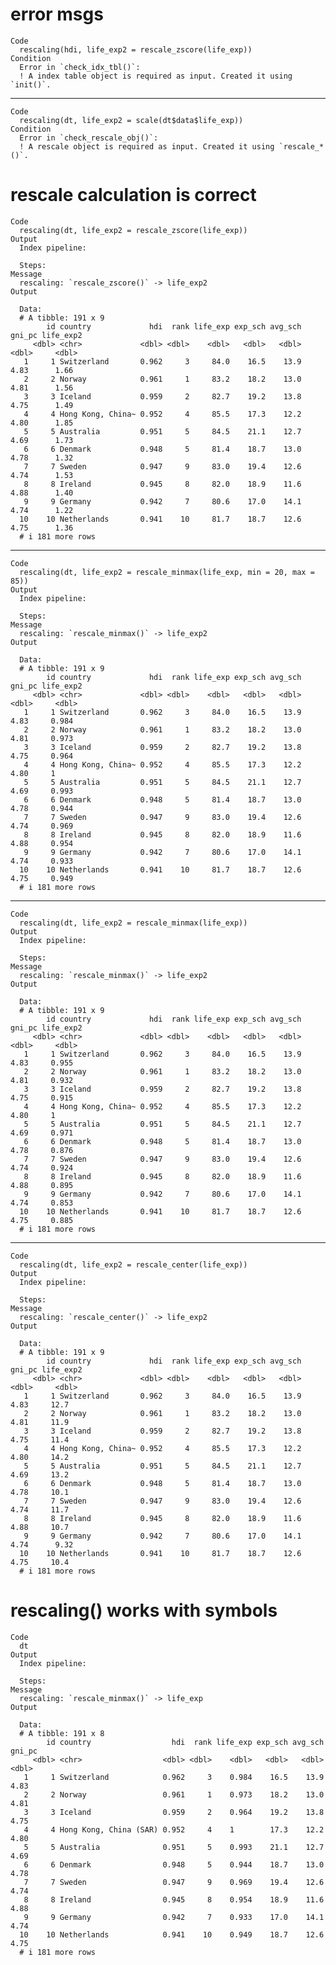 # error msgs

    Code
      rescaling(hdi, life_exp2 = rescale_zscore(life_exp))
    Condition
      Error in `check_idx_tbl()`:
      ! A index table object is required as input. Created it using `init()`.

---

    Code
      rescaling(dt, life_exp2 = scale(dt$data$life_exp))
    Condition
      Error in `check_rescale_obj()`:
      ! A rescale object is required as input. Created it using `rescale_*()`.

# rescale calculation is correct

    Code
      rescaling(dt, life_exp2 = rescale_zscore(life_exp))
    Output
      Index pipeline: 
      
      Steps: 
    Message
      rescaling: `rescale_zscore()` -> life_exp2
    Output
      
      Data: 
      # A tibble: 191 x 9
            id country             hdi  rank life_exp exp_sch avg_sch gni_pc life_exp2
         <dbl> <chr>             <dbl> <dbl>    <dbl>   <dbl>   <dbl>  <dbl>     <dbl>
       1     1 Switzerland       0.962     3     84.0    16.5    13.9   4.83      1.66
       2     2 Norway            0.961     1     83.2    18.2    13.0   4.81      1.56
       3     3 Iceland           0.959     2     82.7    19.2    13.8   4.75      1.49
       4     4 Hong Kong, China~ 0.952     4     85.5    17.3    12.2   4.80      1.85
       5     5 Australia         0.951     5     84.5    21.1    12.7   4.69      1.73
       6     6 Denmark           0.948     5     81.4    18.7    13.0   4.78      1.32
       7     7 Sweden            0.947     9     83.0    19.4    12.6   4.74      1.53
       8     8 Ireland           0.945     8     82.0    18.9    11.6   4.88      1.40
       9     9 Germany           0.942     7     80.6    17.0    14.1   4.74      1.22
      10    10 Netherlands       0.941    10     81.7    18.7    12.6   4.75      1.36
      # i 181 more rows

---

    Code
      rescaling(dt, life_exp2 = rescale_minmax(life_exp, min = 20, max = 85))
    Output
      Index pipeline: 
      
      Steps: 
    Message
      rescaling: `rescale_minmax()` -> life_exp2
    Output
      
      Data: 
      # A tibble: 191 x 9
            id country             hdi  rank life_exp exp_sch avg_sch gni_pc life_exp2
         <dbl> <chr>             <dbl> <dbl>    <dbl>   <dbl>   <dbl>  <dbl>     <dbl>
       1     1 Switzerland       0.962     3     84.0    16.5    13.9   4.83     0.984
       2     2 Norway            0.961     1     83.2    18.2    13.0   4.81     0.973
       3     3 Iceland           0.959     2     82.7    19.2    13.8   4.75     0.964
       4     4 Hong Kong, China~ 0.952     4     85.5    17.3    12.2   4.80     1    
       5     5 Australia         0.951     5     84.5    21.1    12.7   4.69     0.993
       6     6 Denmark           0.948     5     81.4    18.7    13.0   4.78     0.944
       7     7 Sweden            0.947     9     83.0    19.4    12.6   4.74     0.969
       8     8 Ireland           0.945     8     82.0    18.9    11.6   4.88     0.954
       9     9 Germany           0.942     7     80.6    17.0    14.1   4.74     0.933
      10    10 Netherlands       0.941    10     81.7    18.7    12.6   4.75     0.949
      # i 181 more rows

---

    Code
      rescaling(dt, life_exp2 = rescale_minmax(life_exp))
    Output
      Index pipeline: 
      
      Steps: 
    Message
      rescaling: `rescale_minmax()` -> life_exp2
    Output
      
      Data: 
      # A tibble: 191 x 9
            id country             hdi  rank life_exp exp_sch avg_sch gni_pc life_exp2
         <dbl> <chr>             <dbl> <dbl>    <dbl>   <dbl>   <dbl>  <dbl>     <dbl>
       1     1 Switzerland       0.962     3     84.0    16.5    13.9   4.83     0.955
       2     2 Norway            0.961     1     83.2    18.2    13.0   4.81     0.932
       3     3 Iceland           0.959     2     82.7    19.2    13.8   4.75     0.915
       4     4 Hong Kong, China~ 0.952     4     85.5    17.3    12.2   4.80     1    
       5     5 Australia         0.951     5     84.5    21.1    12.7   4.69     0.971
       6     6 Denmark           0.948     5     81.4    18.7    13.0   4.78     0.876
       7     7 Sweden            0.947     9     83.0    19.4    12.6   4.74     0.924
       8     8 Ireland           0.945     8     82.0    18.9    11.6   4.88     0.895
       9     9 Germany           0.942     7     80.6    17.0    14.1   4.74     0.853
      10    10 Netherlands       0.941    10     81.7    18.7    12.6   4.75     0.885
      # i 181 more rows

---

    Code
      rescaling(dt, life_exp2 = rescale_center(life_exp))
    Output
      Index pipeline: 
      
      Steps: 
    Message
      rescaling: `rescale_center()` -> life_exp2
    Output
      
      Data: 
      # A tibble: 191 x 9
            id country             hdi  rank life_exp exp_sch avg_sch gni_pc life_exp2
         <dbl> <chr>             <dbl> <dbl>    <dbl>   <dbl>   <dbl>  <dbl>     <dbl>
       1     1 Switzerland       0.962     3     84.0    16.5    13.9   4.83     12.7 
       2     2 Norway            0.961     1     83.2    18.2    13.0   4.81     11.9 
       3     3 Iceland           0.959     2     82.7    19.2    13.8   4.75     11.4 
       4     4 Hong Kong, China~ 0.952     4     85.5    17.3    12.2   4.80     14.2 
       5     5 Australia         0.951     5     84.5    21.1    12.7   4.69     13.2 
       6     6 Denmark           0.948     5     81.4    18.7    13.0   4.78     10.1 
       7     7 Sweden            0.947     9     83.0    19.4    12.6   4.74     11.7 
       8     8 Ireland           0.945     8     82.0    18.9    11.6   4.88     10.7 
       9     9 Germany           0.942     7     80.6    17.0    14.1   4.74      9.32
      10    10 Netherlands       0.941    10     81.7    18.7    12.6   4.75     10.4 
      # i 181 more rows

# rescaling() works with symbols

    Code
      dt
    Output
      Index pipeline: 
      
      Steps: 
    Message
      rescaling: `rescale_minmax()` -> life_exp
    Output
      
      Data: 
      # A tibble: 191 x 8
            id country                  hdi  rank life_exp exp_sch avg_sch gni_pc
         <dbl> <chr>                  <dbl> <dbl>    <dbl>   <dbl>   <dbl>  <dbl>
       1     1 Switzerland            0.962     3    0.984    16.5    13.9   4.83
       2     2 Norway                 0.961     1    0.973    18.2    13.0   4.81
       3     3 Iceland                0.959     2    0.964    19.2    13.8   4.75
       4     4 Hong Kong, China (SAR) 0.952     4    1        17.3    12.2   4.80
       5     5 Australia              0.951     5    0.993    21.1    12.7   4.69
       6     6 Denmark                0.948     5    0.944    18.7    13.0   4.78
       7     7 Sweden                 0.947     9    0.969    19.4    12.6   4.74
       8     8 Ireland                0.945     8    0.954    18.9    11.6   4.88
       9     9 Germany                0.942     7    0.933    17.0    14.1   4.74
      10    10 Netherlands            0.941    10    0.949    18.7    12.6   4.75
      # i 181 more rows


